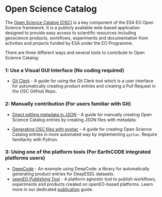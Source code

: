 # Open Science Catalog

The [Open Science Catalog (OSC)](https://opensciencedata.esa.int/) is a key component of the ESA EO Open Science framework. It is a publicly available web-based application designed to provide easy access to scientific resources including geoscience products, workflows, experiments and documentation from activities and projects funded by ESA under the EO Programme.

There are three different ways and several tools to contribute to Open Science Catalog:

### 1: Use a Visual GUI Interface (No coding required) 

- [Git Clerk](./git_clerk_example.md) - A guide for using the Git Clerk tool which is a user interface for automatically creating product entries and creating a Pull Request in the OSC GitHub Repo.

### 2: Manually contribution (For users familiar with Git)
- [Direct editing metadata in JSON](./osc_pr_manual.ipynb) - A guide for manually creating Open Science Catalog entries by creating JSON files with metadata. 

- [Generating OSC files with pystac](./osc_pr_pystac.ipynb) - A guide for creating Open Science Catalog entries in more automated way by implementing `pystac`. Require familiarity with Python. 

### 3: Using one of the platform tools (For EarthCODE integrated platforms users)
- [DeepCode](https://github.com/deepesdl/deep-code) - An example using DeepCode: a library for automatically generating product entries for DeepESDL datasets.
- [openEO Publishing Tool](https://publish.earthcode.vito.be/) - A platform agnostic tool to publish workflows, experiments and products created on openEO-based platforms. Learn more in our dedicated [publication](../openeo/3_publication.md) guide.
